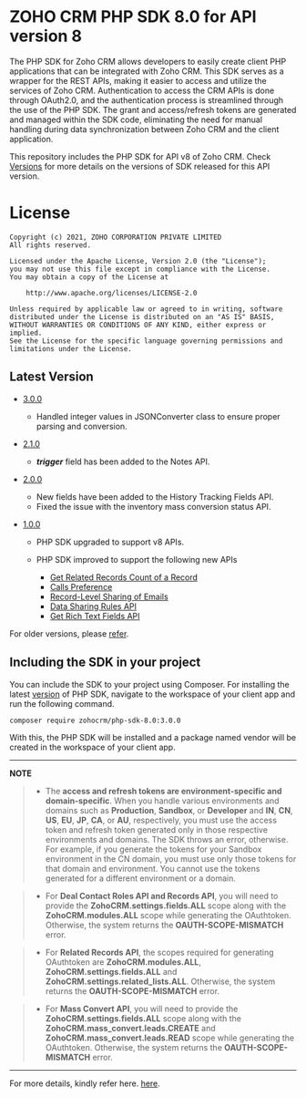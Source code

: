 # ZOHO CRM PHP SDK 8.0 for API version 8

The PHP SDK for Zoho CRM allows developers to easily create client PHP applications that can be integrated with Zoho CRM. This SDK serves as a wrapper for the REST APIs, making it easier to access and utilize the services of Zoho CRM. 
Authentication to access the CRM APIs is done through OAuth2.0, and the authentication process is streamlined through the use of the PHP SDK. The grant and access/refresh tokens are generated and managed within the SDK code, eliminating the need for manual handling during data synchronization between Zoho CRM and the client application.

This repository includes the PHP SDK for API v8 of Zoho CRM. Check [Versions](https://github.com/zoho/zohocrm-php-sdk-8.0/releases) for more details on the versions of SDK released for this API version.

License
=======

    Copyright (c) 2021, ZOHO CORPORATION PRIVATE LIMITED 
    All rights reserved. 

    Licensed under the Apache License, Version 2.0 (the "License"); 
    you may not use this file except in compliance with the License. 
    You may obtain a copy of the License at 
    
        http://www.apache.org/licenses/LICENSE-2.0 
    
    Unless required by applicable law or agreed to in writing, software 
    distributed under the License is distributed on an "AS IS" BASIS, 
    WITHOUT WARRANTIES OR CONDITIONS OF ANY KIND, either express or implied. 
    See the License for the specific language governing permissions and 
    limitations under the License.


## Latest Version

- [3.0.0](/versions/3.0.0/README.md)
  - Handled integer values in JSONConverter class to ensure proper parsing and conversion.

- [2.1.0](/versions/2.1.0/README.md)
  - ***trigger*** field has been added to the Notes API. 

- [2.0.0](/versions/2.0.0/README.md)
    - New fields have been added to the History Tracking Fields API. 
    - Fixed the issue with the inventory mass conversion status API.

- [1.0.0](/versions/1.0.0/README.md)

    - PHP SDK upgraded to support v8 APIs.

    - PHP SDK improved to support the following new APIs

      - [Get Related Records Count of a Record](https://www.zoho.com/crm/developer/docs/api/v8/get-related-records-count.html)
      - [Calls Preference](https://www.zoho.com/crm/developer/docs/api/v8/get-calls-preferences.html)
      - [Record-Level Sharing of Emails](https://www.zoho.com/crm/developer/docs/api/v8/share-emails.html)
      - [Data Sharing Rules API](https://www.zoho.com/crm/developer/docs/api/v8/data-sharing-rules.html)
      - [Get Rich Text Fields API](https://www.zoho.com/crm/developer/docs/api/v8/get-rich-text-fields.html)

For older versions, please [refer](https://github.com/zoho/zohocrm-php-sdk-8.0/releases).

## Including the SDK in your project
You can include the SDK to your project using Composer.
For installing the latest [version](https://github.com/zoho/zohocrm-php-sdk-8.0/releases/tag/3.0.0) of PHP SDK, navigate to the workspace of your client app and run the following command.

```sh
composer require zohocrm/php-sdk-8.0:3.0.0
```
With this, the PHP SDK will be installed and a package named vendor will be created in the workspace of your client app.

---

**NOTE** 

> - The **access and refresh tokens are environment-specific and domain-specific**. When you handle various environments and domains such as **Production**, **Sandbox**, or **Developer** and **IN**, **CN**, **US**, **EU**, **JP**, **CA**, or **AU**, respectively, you must use the access token and refresh token generated only in those respective environments and domains. The SDK throws an error, otherwise.
For example, if you generate the tokens for your Sandbox environment in the CN domain, you must use only those tokens for that domain and environment. You cannot use the tokens generated for a different environment or a domain.

> - For **Deal Contact Roles API and Records API**, you will need to provide the **ZohoCRM.settings.fields.ALL** scope along with the **ZohoCRM.modules.ALL** scope while generating the OAuthtoken. Otherwise, the system returns the **OAUTH-SCOPE-MISMATCH** error.

> - For **Related Records API**, the scopes required for generating OAuthtoken are **ZohoCRM.modules.ALL**, **ZohoCRM.settings.fields.ALL** and **ZohoCRM.settings.related_lists.ALL**. Otherwise, the system returns the **OAUTH-SCOPE-MISMATCH** error.

> - For **Mass Convert API**, you will need to provide the **ZohoCRM.settings.fields.ALL** scope along with the **ZohoCRM.mass_convert.leads.CREATE** and **ZohoCRM.mass_convert.leads.READ** scope while generating the OAuthtoken. Otherwise, the system returns the **OAUTH-SCOPE-MISMATCH** error.

---

For more details, kindly refer here. [here](/versions/3.0.0/README.md).
